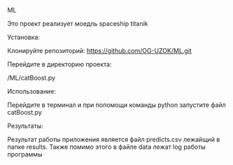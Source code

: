 ML

Это проект реализует моедль spaceship titanik

Установка:

Клонируйте репозиторий: https://github.com/OG-UZOK/ML.git


Перейдите в директорию проекта:

/ML/catBoost.py

Использование:

Перейдите в терминал и при попомощи команды python запустите файл catBoost.py

Результаты:

Результат работы приложения является файл predicts.csv лежайщий в папке results.
Также помимо этого в файле data лежат log работы программы
